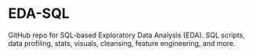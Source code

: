# EDA-SQL
 GitHub repo for SQL-based Exploratory Data Analysis (EDA). SQL scripts, data profiling, stats, visuals, cleansing, feature engineering, and more.

